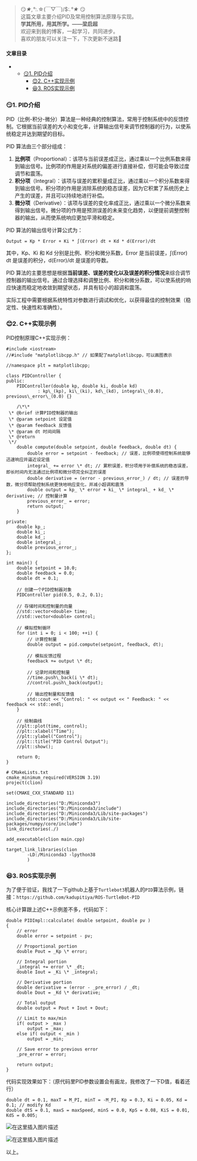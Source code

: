 







> 
> 😏*★,°*:.☆(￣▽￣)/$:*.°★* 😏  
>  这篇文章主要介绍PID及常用控制算法原理与实现。  
>  **学其所用，用其所学。——梁启超**  
>  欢迎来到我的博客，一起学习，共同进步。  
>  喜欢的朋友可以关注一下，下次更新不迷路🥞
> 
> 
> 




#### 文章目录


* + [:smirk:1. PID介绍](#smirk1_PID_7)
	+ [:blush:2. C++实现示例](#blush2_C_29)
	+ [:satisfied:3. ROS实现示例](#satisfied3_ROS_126)




### 😏1. PID介绍


PID（比例-积分-微分）算法是一种经典的控制算法，常用于控制系统中的反馈控制。它根据当前误差的大小和变化率，计算输出信号来调节控制器的行为，以使系统稳定并达到期望的目标。


PID 算法由三个部分组成：


1. **比例项**（Proportional）：该项与当前误差成正比，通过乘以一个比例系数来得到输出信号。比例项的作用是对系统的偏差进行直接补偿，但可能会导致过度调节和震荡。
2. **积分项**（Integral）：该项与误差的累积量成正比，通过乘以一个积分系数来得到输出信号。积分项的作用是消除系统的稳态误差，因为它积累了系统历史上产生的误差，并且可以持续地进行补偿。
3. **微分项**（Derivative）：该项与误差的变化率成正比，通过乘以一个微分系数来得到输出信号。微分项的作用是预测误差的未来变化趋势，以便提前调整控制器的输出，从而使系统响应更加平滑和稳定。


PID 算法的输出信号计算公式为：



```
Output = Kp * Error + Ki * ∫(Error) dt + Kd * d(Error)/dt

```

其中，Kp、Ki 和 Kd 分别是比例、积分和微分系数，Error 是当前误差，∫(Error) dt 是误差的积分，d(Error)/dt 是误差的导数。


PID 算法的主要思想是根据**当前误差、误差的变化以及误差的积分情况**来综合调节控制器的输出信号。通过合理选择和调整比例、积分和微分系数，可以使系统的响应快速而稳定地收敛到期望状态，并具有较小的超调和震荡。


实际工程中需要根据系统特性对参数进行调试和优化，以获得最佳的控制效果（稳定性、快速性和准确性）。


### 😊2. C++实现示例


PID控制原理C++实现示例：



```
#include <iostream>
//#include "matplotlibcpp.h" // 如果配了matplotlibcpp，可以画图表示

//namespace plt = matplotlibcpp;

class PIDController {
public:
    PIDController(double kp, double ki, double kd)
            : kp\_(kp), ki\_(ki), kd\_(kd), integral\_(0.0), previous\_error\_(0.0) {}

    /\*\*
 \* @brief 计算PID控制器的输出
 \* @param setpoint 设定值
 \* @param feedback 反馈值
 \* @param dt 时间间隔
 \* @return
 \*/
    double compute(double setpoint, double feedback, double dt) {
        double error = setpoint - feedback; // 误差，比例项使得控制系统能够迅速响应并逼近设定值
        integral_ += error \* dt; // 累积误差，积分项用于补偿系统的稳态误差，即长时间内无法通过比例项和微分项完全纠正的误差
        double derivative = (error - previous_error_) / dt; // 误差的导数，微分项帮助控制系统更快地响应变化，并减小超调和震荡
        double output = kp_ \* error + ki_ \* integral_ + kd_ \* derivative; // 控制量计算
        previous_error_ = error;
        return output;
    }

private:
    double kp_;
    double ki_;
    double kd_;
    double integral_;
    double previous_error_;
};

int main() {
    double setpoint = 10.0;
    double feedback = 0.0;
    double dt = 0.1;

    // 创建一个PID控制器对象
    PIDController pid(0.5, 0.2, 0.1);

    // 存储时间和控制量的向量
    //std::vector<double> time;
    //std::vector<double> control;

    // 模拟控制循环
    for (int i = 0; i < 100; ++i) {
        // 计算控制量
        double output = pid.compute(setpoint, feedback, dt);

        // 模拟反馈过程
        feedback += output \* dt;

        // 记录时间和控制量
        //time.push\_back(i \* dt);
        //control.push\_back(output);

        // 输出控制量和反馈值
        std::cout << "Control: " << output << " Feedback: " << feedback << std::endl;
    }

    // 绘制曲线
    //plt::plot(time, control);
    //plt::xlabel("Time");
    //plt::ylabel("Control");
    //plt::title("PID Control Output");
    //plt::show();

    return 0;
}

```


```
# CMakeLists.txt
cmake_minimum_required(VERSION 3.19)
project(clion)

set(CMAKE_CXX_STANDARD 11)

include_directories("D:/Miniconda3")
include_directories("D:/Miniconda3/include")
include_directories("D:/Miniconda3/Lib/site-packages")
include_directories("D:/Miniconda3/Lib/site-packages/numpy/core/include")
link_directories(./)

add_executable(clion main.cpp)

target_link_libraries(clion
        -LD:/Miniconda3 -lpython38
        )

```

### 😆3. ROS实现示例


为了便于验证，我找了一下github上基于`Turtlebot3`机器人的`PID`算法示例，链接：`https://github.com/kadupitiya/ROS-TurtleBot-PID`


核心计算跟上述C++示例差不多，代码如下：



```
double PIDImpl::calculate( double setpoint, double pv )
{
    // error
    double error = setpoint - pv;

    // Proportional portion
    double Pout = _Kp \* error;

    // Integral portion
    _integral += error \* _dt;
    double Iout = _Ki \* _integral;

    // Derivative portion
    double derivative = (error - _pre_error) / _dt;
    double Dout = _Kd \* derivative;

    // Total output
    double output = Pout + Iout + Dout;

    // Limit to max/min
    if( output > _max )
        output = _max;
    else if( output < _min )
        output = _min;

    // Save error to previous error
    _pre_error = error;

    return output;
}

```

代码实现效果如下：（原代码里PID参数设置会有画龙，我修改了一下D值，看着还行）



```
double dt = 0.1, maxT = M_PI, minT = -M_PI, Kp = 0.3, Ki = 0.05, Kd = 0.1; // modify Kd
double dtS = 0.1, maxS = maxSpeed, minS = 0.0, KpS = 0.08, KiS = 0.01, KdS = 0.005;

```

![在这里插入图片描述](https://img-blog.csdnimg.cn/direct/1b9bf57007214f27a0ba46958d0c8410.png)


![在这里插入图片描述](https://img-blog.csdnimg.cn/direct/38d78665a1c347ed9a4783bb4cb97e7f.png#pic_center)


以上。





